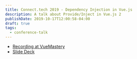 ```yaml
---
title: Connect.tech 2019 - Dependency Injection in Vue.js
description: A talk about Provide/Inject in Vue.js 2
publishDate: 2019-10-17T12:00:58-04:00
draft: true
tags:
  - conference-talk
---
```





- [Recording at VueMastery](https://www.vuemastery.com/conferences/connect-tech-2019/dependency-injection-in-vue)
- [Slide Deck](https://slides.com/fimion/connect-tech-2019)




